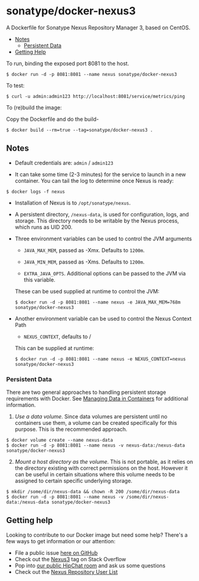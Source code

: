 # sonatype/docker-nexus3

A Dockerfile for Sonatype Nexus Repository Manager 3, based on CentOS.

* [Notes](#notes)
  * [Persistent Data](#persistent-data)
* [Getting Help](#getting-help)

To run, binding the exposed port 8081 to the host.

```
$ docker run -d -p 8081:8081 --name nexus sonatype/docker-nexus3
```

To test:

```
$ curl -u admin:admin123 http://localhost:8081/service/metrics/ping
```

To (re)build the image:

Copy the Dockerfile and do the build-

```
$ docker build --rm=true --tag=sonatype/docker-nexus3 .
```

## Notes

* Default credentials are: `admin` / `admin123`

* It can take some time (2-3 minutes) for the service to launch in a
new container.  You can tail the log to determine once Nexus is ready:

```
$ docker logs -f nexus
```

* Installation of Nexus is to `/opt/sonatype/nexus`.  

* A persistent directory, `/nexus-data`, is used for configuration,
logs, and storage. This directory needs to be writable by the Nexus
process, which runs as UID 200.

* Three environment variables can be used to control the JVM arguments

  * `JAVA_MAX_MEM`, passed as -Xmx.  Defaults to `1200m`.

  * `JAVA_MIN_MEM`, passed as -Xms.  Defaults to `1200m`.

  * `EXTRA_JAVA_OPTS`.  Additional options can be passed to the JVM via
  this variable.

  These can be used supplied at runtime to control the JVM:

  ```
  $ docker run -d -p 8081:8081 --name nexus -e JAVA_MAX_MEM=768m sonatype/docker-nexus3
  ```

* Another environment variable can be used to control the Nexus Context Path

  * `NEXUS_CONTEXT`, defaults to /

  This can be supplied at runtime:

  ```
  $ docker run -d -p 8081:8081 --name nexus -e NEXUS_CONTEXT=nexus sonatype/docker-nexus3
  ```

### Persistent Data

There are two general approaches to handling persistent storage requirements
with Docker. See [Managing Data in Containers](https://docs.docker.com/userguide/dockervolumes/)
for additional information.

  1. *Use a data volume*.  Since data volumes are persistent
  until no containers use them, a volume can be created specifically for 
  this purpose.  This is the recommended approach.  

  ```
  $ docker volume create --name nexus-data
  $ docker run -d -p 8081:8081 --name nexus -v nexus-data:/nexus-data sonatype/docker-nexus3
  ```

  2. *Mount a host directory as the volume*.  This is not portable, as it
  relies on the directory existing with correct permissions on the host.
  However it can be useful in certain situations where this volume needs
  to be assigned to certain specific underlying storage.  

  ```
  $ mkdir /some/dir/nexus-data && chown -R 200 /some/dir/nexus-data
  $ docker run -d -p 8081:8081 --name nexus -v /some/dir/nexus-data:/nexus-data sonatype/docker-nexus3
  ```

## Getting help

Looking to contribute to our Docker image but need some help? There's a few ways to get information or our attention:

* File a public issue [here on GitHub](https://github.com/sonatype/docker-nexus3/issues)
* Check out the [Nexus3](http://stackoverflow.com/questions/tagged/nexus3) tag on Stack Overflow
* Pop into [our public HipChat room](https://www.hipchat.com/gW26B2y2Z) and ask us some questions
* Check out the [Nexus Repository User List](https://groups.google.com/a/glists.sonatype.com/forum/?hl=en#!forum/nexus-users)
